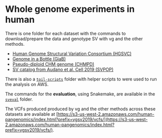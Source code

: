 # Whole genome experiments in human

There is one folder for each dataset with the commands to download/prepare the data and genotype SV with vg and the other methods.

* [Human Genome Structural Variation Consortium (HGSVC)](hgsvc)
* [Genome in a Bottle (GiaB)](giab)
* [Pseudo-diploid CHM genome (CHMPD)](chmpd)
* [SV catalog from Audano et al. Cell 2019 (SVPOP)](svpop)

There is also a [`toil-scripts`](toil-scripts) folder with helper scripts to were used to run the analysis on AWS.

The commands for the **evaluation**, using Snakemake, are available in the [`sveval`](sveval) folder.

The VCFs produced produced by vg and the other methods across these datasets are available at [https://s3-us-west-2.amazonaws.com/human-pangenomics/index.html?prefix=vgsv2019/vcfs/](https://s3-us-west-2.amazonaws.com/human-pangenomics/index.html?prefix=vgsv2019/vcfs/). 
